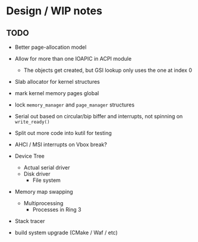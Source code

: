 # Design / WIP notes

## TODO

- Better page-allocation model
- Allow for more than one IOAPIC in ACPI module
  - The objects get created, but GSI lookup only uses the one at index 0
- Slab allocator for kernel structures
- mark kernel memory pages global
- lock `memory_manager` and `page_manager` structures
- Serial out based on circular/bip biffer and interrupts, not spinning on
  `write_ready()`
- Split out more code into kutil for testing
- AHCI / MSI interrupts on Vbox break?


- Device Tree
  - Actual serial driver
  - Disk driver
    - File system
- Memory map swapping
  - Multiprocessing
    - Processes in Ring 3
- Stack tracer
- build system upgrade (CMake / Waf / etc)
